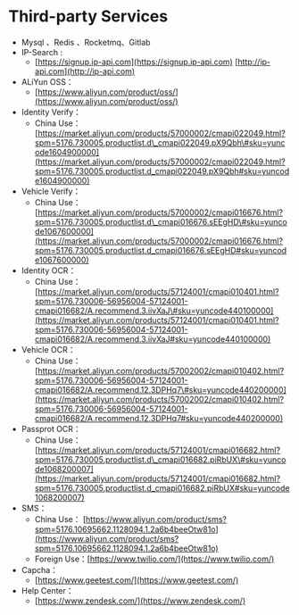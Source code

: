 # Third-party Services

* Mysql 、Redis 、Rocketmq、Gitlab
* IP-Search :
  * [https://signup.ip-api.com](https://signup.ip-api.com)     [http://ip-api.com](http://ip-api.com)
* ALiYun OSS：
  * [https://www.aliyun.com/product/oss/](https://www.aliyun.com/product/oss/)
* Identity Verify：
  * China Use：[https://market.aliyun.com/products/57000002/cmapi022049.html?spm=5176.730005.productlist.d\_cmapi022049.pX9Qbh\#sku=yuncode1604900000](https://market.aliyun.com/products/57000002/cmapi022049.html?spm=5176.730005.productlist.d_cmapi022049.pX9Qbh#sku=yuncode1604900000)
* Vehicle Verify：
  * China Use：[https://market.aliyun.com/products/57000002/cmapi016676.html?spm=5176.730005.productlist.d\_cmapi016676.sEEgHD\#sku=yuncode1067600000](https://market.aliyun.com/products/57000002/cmapi016676.html?spm=5176.730005.productlist.d_cmapi016676.sEEgHD#sku=yuncode1067600000)
* Identity OCR：
  * China Use：[https://market.aliyun.com/products/57124001/cmapi010401.html?spm=5176.730006-56956004-57124001-cmapi016682/A.recommend.3.iivXaJ\#sku=yuncode440100000](https://market.aliyun.com/products/57124001/cmapi010401.html?spm=5176.730006-56956004-57124001-cmapi016682/A.recommend.3.iivXaJ#sku=yuncode440100000)
* Vehicle OCR：
  * China Use：[https://market.aliyun.com/products/57002002/cmapi010402.html?spm=5176.730006-56956004-57124001-cmapi016682/A.recommend.12.3DPHq7\#sku=yuncode440200000](https://market.aliyun.com/products/57002002/cmapi010402.html?spm=5176.730006-56956004-57124001-cmapi016682/A.recommend.12.3DPHq7#sku=yuncode440200000)
* Passprot OCR：
  * China Use：[https://market.aliyun.com/products/57124001/cmapi016682.html?spm=5176.730005.productlist.d\_cmapi016682.piRbUX\#sku=yuncode1068200007](https://market.aliyun.com/products/57124001/cmapi016682.html?spm=5176.730005.productlist.d_cmapi016682.piRbUX#sku=yuncode1068200007)
* SMS：
  * China Use： [https://www.aliyun.com/product/sms?spm=5176.10695662.1128094.1.2a6b4beeOtw81o](https://www.aliyun.com/product/sms?spm=5176.10695662.1128094.1.2a6b4beeOtw81o)
  * Foreign Use：[https://www.twilio.com/](https://www.twilio.com/)
* Capcha：
  * [https://www.geetest.com/](https://www.geetest.com/)
* Help Center：
  * [https://www.zendesk.com/](https://www.zendesk.com/)



